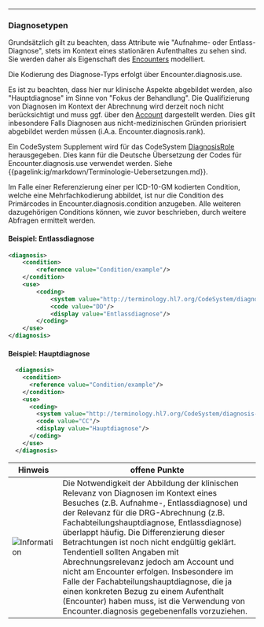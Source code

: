 ------

### Diagnosetypen 

Grundsätzlich gilt zu beachten, dass Attribute wie "Aufnahme- oder Entlass-Diagnose", stets im Kontext eines stationären Aufenthaltes zu sehen sind.
Sie werden daher als Eigenschaft des [Encounters](http://hl7.org/fhir/encounter.html) modelliert.

Die Kodierung des Diagnose-Typs erfolgt über Encounter.diagnosis.use.

Es ist zu beachten, dass hier nur klinische Aspekte abgebildet werden, also "Hauptdiagnose" im Sinne von "Fokus der Behandlung". 
Die Qualifizierung von Diagnosen im Kontext der Abrechnung wird derzeit noch nicht berücksichtigt und muss ggf. über den [Account](https://www.hl7.org/fhir/account.html) dargestellt werden. Dies gilt inbesondere Falls Diagnosen aus nicht-medizinischen Gründen priorisiert abgebildet werden müssen (i.A.a. Encounter.diagnosis.rank). 

Ein CodeSystem Supplement wird für das CodeSystem [DiagnosisRole](http://terminology.hl7.org/CodeSystem/diagnosis-role) herausgegeben. Dies kann für die Deutsche Übersetzung der Codes für Encounter.diagnosis.use verwendet werden. Siehe {{pagelink:ig/markdown/Terminologie-Uebersetzungen.md}}.

Im Falle einer Referenzierung einer per ICD-10-GM kodierten Condition, welche eine Mehrfachkodierung abbildet, ist nur die Condition  des Primärcodes in Encounter.diagnosis.condition anzugeben. Alle weiteren dazugehörigen Conditions können, wie zuvor beschrieben, durch weitere Abfragen ermittelt werden.

#### Beispiel: Entlassdiagnose
```xml
<diagnosis>
    <condition>
        <reference value="Condition/example"/>
    </condition>
    <use>
        <coding>
            <system value="http://terminology.hl7.org/CodeSystem/diagnosis-role"/>
            <code value="DD"/>
            <display value="Entlassdiagnose"/>
        </coding>
    </use>
</diagnosis>
```
#### Beispiel: Hauptdiagnose
```xml
  <diagnosis>
    <condition>
      <reference value="Condition/example"/>
    </condition>
    <use>
      <coding>
        <system value="http://terminology.hl7.org/CodeSystem/diagnosis-role"/>
        <code value="CC"/>
        <display value="Hauptdiagnose"/>
      </coding>
    </use>
  </diagnosis>
```
| Hinweis | offene Punkte |
|---------|---------------------|
|![Information](https://wiki.hl7.de/images/thumb/Under_construction_icon-blue.svg/100px-Under_construction_icon-blue.svg.png)| Die Notwendigkeit der Abbildung der klinischen Relevanz von Diagnosen im Kontext eines Besuches (z.B. Aufnahme-, Entlassdiagnose) und der Relevanz für die DRG-Abrechnung (z.B. Fachabteilungshauptdiagnose, Entlassdiagnose) überlappt häufig. Die Differenzierung dieser Betrachtungen ist noch nicht endgültig geklärt. Tendentiell sollten Angaben mit Abrechnungsrelevanz jedoch am Account und nicht am Encounter erfolgen. Insbesondere im Falle der Fachabteilungshauptdiagnose, die ja einen konkreten Bezug zu einem Aufenthalt (Encounter) haben muss, ist die Verwendung von Encounter.diagnosis gegebenenfalls vorzuziehen. |
